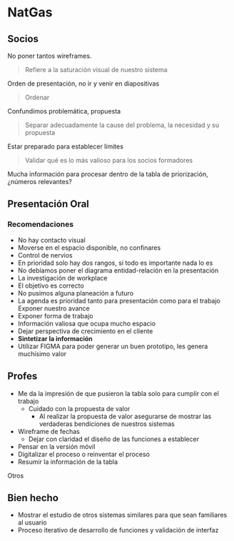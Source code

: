 # NatGas

## Socios

No poner tantos wireframes.
> Refiere a la saturación visual de nuestro sistema

Orden de presentación, no ir y venir en diapositivas
>Ordenar

Confundimos problemática, propuesta
>Separar adecuadamente la cause del problema, la necesidad y su propuesta

Estar preparado para establecer límites
> Validar qué es lo más valioso para los socios formadores

Mucha información para procesar dentro de la tabla de priorización, ¿números relevantes?

## Presentación Oral

### Recomendaciones

* No hay contacto visual
* Moverse en el espacio disponible,  no confinares
* Control de nervios
* En prioridad solo hay dos rangos, si todo es importante nada lo es
* No debíamos poner el diagrama entidad-relación en la presentación
* La investigación de workplace
* El objetivo es correcto
* No pusimos alguna planeación a futuro
* La agenda es prioridad tanto para presentación como para el trabajo Exponer nuestro avance
* Exponer forma de trabajo
* Información valiosa que ocupa mucho espacio
* Dejar perspectiva de crecimiento en el cliente
* **Sintetizar la información**
* Utilizar FIGMA para poder generar un buen prototipo, les genera muchísimo valor

## Profes

* Me da la impresión de que pusieron la tabla solo para cumplir con el trabajo
  * Cuidado con la propuesta de valor
    * Al realizar la propuesta de valor asegurarse de mostrar las verdaderas bendiciones de nuestros sistemas
* Wireframe de fechas
  * Dejar con claridad el diseño de las funciones a establecer
* Pensar en la versión móvil
* Digitalizar el proceso o reinventar el proceso
* Resumir la información de la tabla

Otros

## Bien hecho

* Mostrar el estudio de otros sistemas similares para que sean familiares al usuario
* Proceso iterativo de desarrollo de funciones y validación de interfaz
